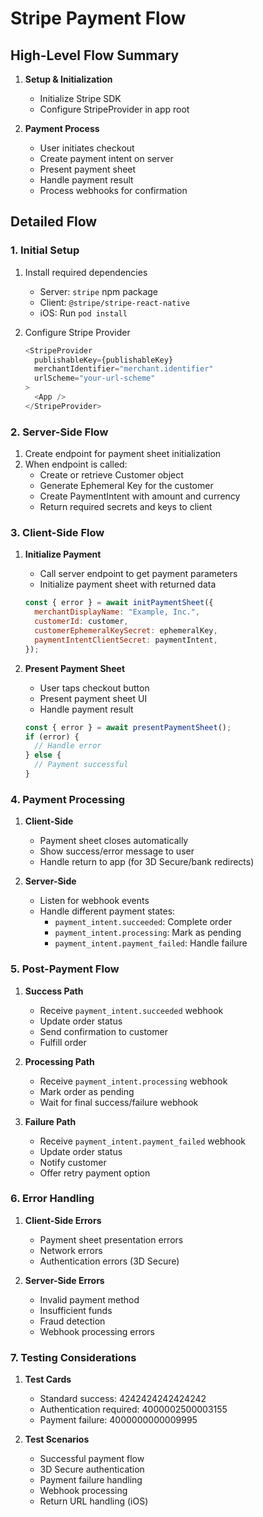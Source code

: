 # Stripe Payment Flow

## High-Level Flow Summary

1. **Setup & Initialization**

   - Initialize Stripe SDK
   - Configure StripeProvider in app root

2. **Payment Process**
   - User initiates checkout
   - Create payment intent on server
   - Present payment sheet
   - Handle payment result
   - Process webhooks for confirmation

## Detailed Flow

### 1. Initial Setup

1. Install required dependencies

   - Server: `stripe` npm package
   - Client: `@stripe/stripe-react-native`
   - iOS: Run `pod install`

2. Configure Stripe Provider
   ```javascript
   <StripeProvider
     publishableKey={publishableKey}
     merchantIdentifier="merchant.identifier"
     urlScheme="your-url-scheme"
   >
     <App />
   </StripeProvider>
   ```

### 2. Server-Side Flow

1. Create endpoint for payment sheet initialization
2. When endpoint is called:
   - Create or retrieve Customer object
   - Generate Ephemeral Key for the customer
   - Create PaymentIntent with amount and currency
   - Return required secrets and keys to client

### 3. Client-Side Flow

1. **Initialize Payment**

   - Call server endpoint to get payment parameters
   - Initialize payment sheet with returned data

   ```javascript
   const { error } = await initPaymentSheet({
     merchantDisplayName: "Example, Inc.",
     customerId: customer,
     customerEphemeralKeySecret: ephemeralKey,
     paymentIntentClientSecret: paymentIntent,
   });
   ```

2. **Present Payment Sheet**
   - User taps checkout button
   - Present payment sheet UI
   - Handle payment result
   ```javascript
   const { error } = await presentPaymentSheet();
   if (error) {
     // Handle error
   } else {
     // Payment successful
   }
   ```

### 4. Payment Processing

1. **Client-Side**

   - Payment sheet closes automatically
   - Show success/error message to user
   - Handle return to app (for 3D Secure/bank redirects)

2. **Server-Side**
   - Listen for webhook events
   - Handle different payment states:
     - `payment_intent.succeeded`: Complete order
     - `payment_intent.processing`: Mark as pending
     - `payment_intent.payment_failed`: Handle failure

### 5. Post-Payment Flow

1. **Success Path**

   - Receive `payment_intent.succeeded` webhook
   - Update order status
   - Send confirmation to customer
   - Fulfill order

2. **Processing Path**

   - Receive `payment_intent.processing` webhook
   - Mark order as pending
   - Wait for final success/failure webhook

3. **Failure Path**
   - Receive `payment_intent.payment_failed` webhook
   - Update order status
   - Notify customer
   - Offer retry payment option

### 6. Error Handling

1. **Client-Side Errors**

   - Payment sheet presentation errors
   - Network errors
   - Authentication errors (3D Secure)

2. **Server-Side Errors**
   - Invalid payment method
   - Insufficient funds
   - Fraud detection
   - Webhook processing errors

### 7. Testing Considerations

1. **Test Cards**

   - Standard success: 4242424242424242
   - Authentication required: 4000002500003155
   - Payment failure: 4000000000009995

2. **Test Scenarios**
   - Successful payment flow
   - 3D Secure authentication
   - Payment failure handling
   - Webhook processing
   - Return URL handling (iOS)
